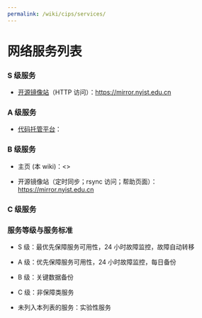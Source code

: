 ```yaml
---
permalink: /wiki/cips/services/
---
```


# 网络服务列表

### S 级服务

- [开源镜像站](mirrors.md)（HTTP 访问）：<https://mirror.nyist.edu.cn>

<!-- - 权威 DNS：ns-a.ustclug.org. ns-b.ustclug.org. ns-c.ustclug.org. -->

### A 级服务

- [代码托管平台](gitlab.md)：[]()

<!-- - 回校访问服务 -->

<!-- - ~~防污染 DNS（校内）~~ -->

### B 级服务

- 主页 (本 wiki)：<>

<!-- - [网络启动](pxe.md)：pxe.ustc.edu.cn -->

<!-- - VPN 在线申请系统（校内） -->

<!-- - 轻量级网络加速服务（校内） -->

- 开源镜像站（定时同步；rsync 访问；帮助页面）：<https://mirror.nyist.edu.cn>

<!-- - 反向代理：\*.proxy.ustclug.org -->

<!-- - 服务器统一认证：ldap.lug.ustc.edu.cn -->

<!-- - 内网 VPN -->

### C 级服务

<!-- - [LUG FTP](ftp.md)：<https://ftp.lug.ustc.edu.cn> -->

<!-- - 旧的 LUG Planet（社团博客）：<https://planet.ustclug.org> -->

<!-- - 旧的 LUG 新闻站：<https://news.ustclug.org> -->

<!-- - Grafana 监控：<https://monitor.ustclug.org> -->

<!-- - LDAP 配置管理系统（GOsa²） -->

<!-- - ~~Ganglia 监控：<https://status.ustclug.org>~~ -->

### 服务等级与服务标准

- S 级：最优先保障服务可用性，24 小时故障监控，故障自动转移

- A 级：优先保障服务可用性，24 小时故障监控，每日备份

- B 级：关键数据备份

- C 级：非保障类服务

- 未列入本列表的服务：实验性服务
